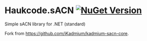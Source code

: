 # Haukcode.sACN [![NuGet Version](http://img.shields.io/nuget/v/Haukcode.sACN.svg?style=flat)](https://www.nuget.org/packages/Haukcode.sACN/)
Simple sACN library for .NET (standard)

Fork from https://github.com/iKadmium/kadmium-sacn-core.
